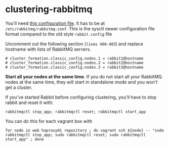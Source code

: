 # clustering-rabbitmq

You'll need [this configuration file](https://github.com/rabbitmq/rabbitmq-server/blob/v3.7.x/docs/rabbitmq.conf.example).
 It has to be at `/etc/rabbitmq/rabbitmq.conf`. This is the sysctl newer configuration file format compared to the old style `rabbit.config` file
 
Uncomment out the following section (`lines 400-403`) and replace hostname with lists of RabbitMQ servers.
 
 ```
# cluster_formation.classic_config.nodes.1 = rabbit1@hostname
# cluster_formation.classic_config.nodes.2 = rabbit2@hostname
# cluster_formation.classic_config.nodes.3 = rabbit3@hostname
 ```

**Start all your nodes at the same time**. If you do not start all your RabbitMQ nodes at the same time, they will start in standalone mode and you won't get a cluster.

If you've started Rabbit before configuring clustering, you'll have to stop rabbit and reset it with:

```
rabbitmqctl stop_app; rabbitmqctl reset; rabbitmqctl start_app
```

You can do this for each vagrant box with

```
for node in web haproxy01 repository ; do vagrant ssh ${node} -- "sudo rabbitmqctl stop_app; sudo rabbitmqctl reset; sudo rabbitmqctl start_app" ; done
```
